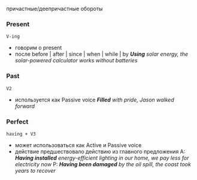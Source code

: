 причастные/деепричастные обороты
### Present
`V-ing`
* говорим о present
* после before | after | since | when | while | by
***Using** solar energy, the solar-powered calculator works without batteries*
### Past
`V2`
* используется как Passive voice
***Filled** with pride, Jason walked forward*
### Perfect
`having + V3`
* может использоваться как Active и Passive voice
* действие предшествовало действию из главного предложения
A: ***Having installed** energy-efficient lighting in our home, we pay less for electricity now*
P: ***Having been damaged** by the oil spill, the coast took years to recover*
